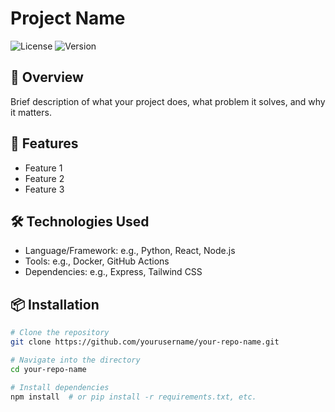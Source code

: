 # Project Name

![License](https://img.shields.io/badge/license-MIT-blue.svg)
![Version](https://img.shields.io/badge/version-1.0.0-green.svg)

## 📖 Overview

Brief description of what your project does, what problem it solves, and why it matters.

## 🚀 Features

- Feature 1
- Feature 2
- Feature 3

## 🛠️ Technologies Used

- Language/Framework: e.g., Python, React, Node.js
- Tools: e.g., Docker, GitHub Actions
- Dependencies: e.g., Express, Tailwind CSS

## 📦 Installation

```bash
# Clone the repository
git clone https://github.com/yourusername/your-repo-name.git

# Navigate into the directory
cd your-repo-name

# Install dependencies
npm install  # or pip install -r requirements.txt, etc.
